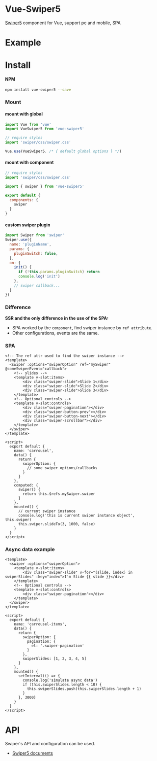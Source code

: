 # Vue-Swiper5
[Swiper5](https://swiperjs.com/) component for Vue, support pc and mobile, SPA

# Example

# Install
#### NPM

``` bash
npm install vue-swiper5 --save
```

### Mount

#### mount with global

``` javascript
import Vue from 'vue'
import VueSwiper5 from 'vue-swiper5'

// require styles
import 'swiper/css/swiper.css'

Vue.use(VueSwiper5, /* { default global options } */)
```

#### mount with component

```javascript
// require styles
import 'swiper/css/swiper.css'

import { swiper } from 'vue-swiper5'

export default {
  components: {
    swiper
  }
}
```


#### custom swiper plugin

```javascript
import Swiper from 'swiper'
Swiper.use({
  name: 'pluginName',
  params: {
    pluginSwitch: false,
  },
  on: {
    init() {
      if (!this.params.pluginSwitch) return
      console.log('init')
    },
    // swiper callback...
  }
})
```


### Difference

**SSR and the only difference in the use of the SPA:**
- SPA worked by the `component`, find swiper instance by `ref attribute`.
- Other configurations, events are the same.

### SPA

```vue
<!-- The ref attr used to find the swiper instance -->
<template>
  <swiper :options="swiperOption" ref="mySwiper" @someSwiperEvent="callback">
    <!-- slides -->
    <template v-slot:items>
        <div class="swiper-slide">Slide 1</div>
        <div class="swiper-slide">Slide 2</div>
        <div class="swiper-slide">Slide 3</div>
    </template>
    <!-- Optional controls -->
    <template v-slot:controls>
        <div class="swiper-pagination"></div>
        <div class="swiper-button-prev"></div>
        <div class="swiper-button-next"></div>
        <div class="swiper-scrollbar"></div>
    </template>
  </swiper>
</template>

<script>
  export default {
    name: 'carrousel',
    data() {
      return {
        swiperOption: {
          // some swiper options/callbacks
        }
      }
    },
    computed: {
      swiper() {
        return this.$refs.mySwiper.swiper
      }
    },
    mounted() {
      // current swiper instance
      console.log('this is current swiper instance object', this.swiper)
      this.swiper.slideTo(3, 1000, false)
    }
  }
</script>
```

### Async data example

```vue
<template>
  <swiper :options="swiperOption">
    <template v-slot:items>
        <div class="swiper-slide" v-for="(slide, index) in swiperSlides" :key="index">I'm Slide {{ slide }}</div>
    </template>
    <!-- Optional controls -->
    <template v-slot:controls>
        <div class="swiper-pagination"></div>
    </template>
  </swiper>
</template>

<script>
  export default {
    name: 'carrousel-items',
    data() {
      return {
        swiperOption: {
          pagination: {
            el: '.swiper-pagination'
          }
        },
        swiperSlides: [1, 2, 3, 4, 5]
      }
    },
    mounted() {
      setInterval(() => {
        console.log('simulate async data')
        if (this.swiperSlides.length < 10) {
          this.swiperSlides.push(this.swiperSlides.length + 1)
        }
      }, 3000)
    }
  }
</script>
```

# API
Swiper's API and configuration can be used.
- [Swiper5 documents](https://swiperjs.com/api/)

